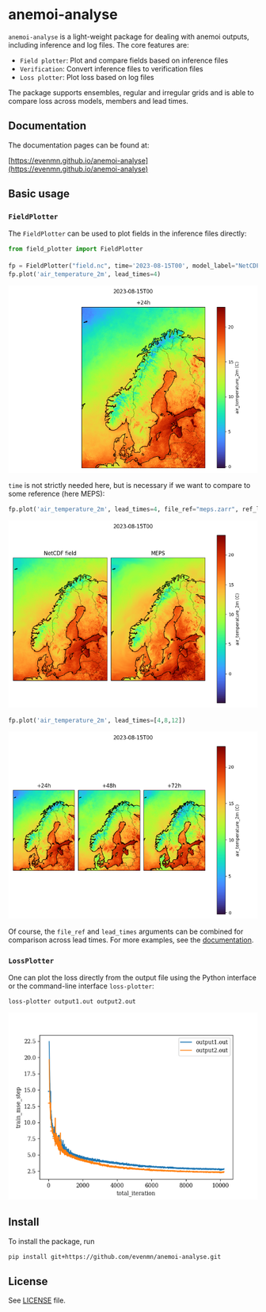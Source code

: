 # anemoi-analyse
`anemoi-analyse` is a light-weight package for dealing with anemoi outputs, including inference and log files. The core features are:

- `Field plotter`: Plot and compare fields based on inference files
- `Verification`: Convert inference files to verification files
- `Loss plotter`: Plot loss based on log files

The package supports ensembles, regular and irregular grids and is able to compare loss across models, members and lead times.

## Documentation
The documentation pages can be found at:

[https://evenmn.github.io/anemoi-analyse](https://evenmn.github.io/anemoi-analyse)


## Basic usage

### `FieldPlotter`
The `FieldPlotter` can be used to plot fields in the inference files directly:
```python
from field_plotter import FieldPlotter

fp = FieldPlotter("field.nc", time='2023-08-15T00', model_label="NetCDF field")
fp.plot('air_temperature_2m', lead_times=4)
```

![figs/field_plotter/ex_basics.png](figs/field_plotter/ex_basics.png)

`time` is not strictly needed here, but is necessary if we want to compare to some reference (here MEPS):

```python
fp.plot('air_temperature_2m', lead_times=4, file_ref="meps.zarr", ref_label="MEPS")
```

![figs/field_plotter/ex_reference.png](figs/field_plotter/ex_reference.png)

```python
fp.plot('air_temperature_2m', lead_times=[4,8,12])
```

![figs/field_plotter/ex_lead_times.png](figs/field_plotter/ex_lead_times.png)

Of course, the `file_ref` and `lead_times` arguments can be combined for comparison across lead times. For more examples, see the [documentation](https://evenmn.github.io/anemoi-analyse).

### `LossPlotter`
One can plot the loss directly from the output file using the Python interface or the command-line interface `loss-plotter`: 
```bash
loss-plotter output1.out output2.out
```

![figs/loss_plotter/basic.png](figs/loss_plotter/basic.png "Loss figure")

## Install
To install the package, run
```bash
pip install git+https://github.com/evenmn/anemoi-analyse.git
```

## License
See [LICENSE](LICENSE) file.
